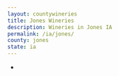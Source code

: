 ```yaml
---
layout: countywineries
title: Jones Wineries
description: Wineries in Jones IA
permalink: /ia/jones/
county: jones
state: ia
---
```

-
